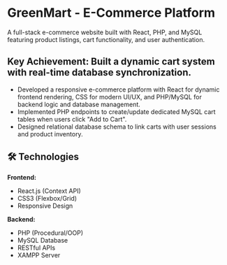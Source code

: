 # GreenMart - E-Commerce Platform

A full-stack e-commerce website built with React, PHP, and MySQL featuring product listings, cart functionality, and user authentication.

## Key Achievement: Built a dynamic cart system with real-time database synchronization.
- Developed a responsive e-commerce platform with React for dynamic frontend rendering, CSS for modern UI/UX, and PHP/MySQL for backend logic and database management.
- Implemented PHP endpoints to create/update dedicated MySQL cart tables when users click "Add to Cart".
- Designed relational database schema to link carts with user sessions and product inventory.


## 🛠️ Technologies
**Frontend:**
- React.js (Context API)
- CSS3 (Flexbox/Grid)
- Responsive Design

**Backend:**
- PHP (Procedural/OOP)
- MySQL Database
- RESTful APIs
- XAMPP Server
